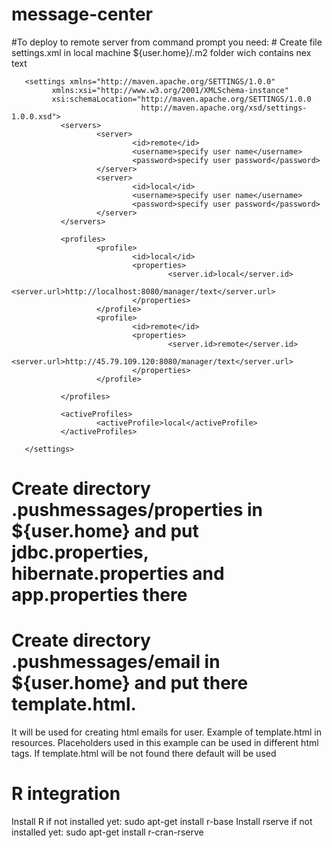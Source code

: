 # message-center
 #To deploy to remote server from command prompt you need:
    # Create file settings.xml in local machine ${user.home}/.m2 folder wich contains nex text
    
       <settings xmlns="http://maven.apache.org/SETTINGS/1.0.0"
             xmlns:xsi="http://www.w3.org/2001/XMLSchema-instance"
             xsi:schemaLocation="http://maven.apache.org/SETTINGS/1.0.0
                                 http://maven.apache.org/xsd/settings-1.0.0.xsd">
               <servers>
                       <server>
                               <id>remote</id>
                               <username>specify user name</username>
                               <password>specify user password</password>
                       </server>
                       <server>
                               <id>local</id>
                               <username>specify user name</username>
                               <password>specify user password</password>
                       </server>
               </servers>
       
               <profiles>
                       <profile>
                               <id>local</id>
                               <properties>
                                       <server.id>local</server.id>
                                       <server.url>http://localhost:8080/manager/text</server.url>
                               </properties>
                       </profile>
                       <profile>
                               <id>remote</id>
                               <properties>
                                       <server.id>remote</server.id>
                                       <server.url>http://45.79.109.120:8080/manager/text</server.url>
                               </properties>
                       </profile>
       
               </profiles>
       
               <activeProfiles>
                       <activeProfile>local</activeProfile>
               </activeProfiles>
       
       </settings>
    
 # Create directory .pushmessages/properties in ${user.home} and put jdbc.properties,  hibernate.properties and app.properties there
 # Create directory .pushmessages/email in ${user.home} and put there template.html.
   It will be used for creating html emails for user. Example of template.html in resources.
   Placeholders used in this example can be used in different html tags.
   If template.html will be not found there default will be used


 # R integration
  Install R if not installed yet: sudo apt-get install r-base
  Install rserve if not installed yet: sudo apt-get install r-cran-rserve

